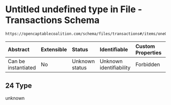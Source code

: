 # Untitled undefined type in File - Transactions Schema

```txt
https://opencaptablecoalition.com/schema/files/transactions#/items/oneOf/24
```



| Abstract            | Extensible | Status         | Identifiable            | Custom Properties | Additional Properties | Access Restrictions | Defined In                                                                                      |
| :------------------ | :--------- | :------------- | :---------------------- | :---------------- | :-------------------- | :------------------ | :---------------------------------------------------------------------------------------------- |
| Can be instantiated | No         | Unknown status | Unknown identifiability | Forbidden         | Allowed               | none                | [Transactions.schema.json*](../../schema/files/Transactions.schema.json "open original schema") |

## 24 Type

unknown
